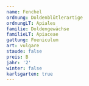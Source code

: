 ```yaml
---
name: Fenchel
ordnung: Doldenblütlerartige
ordnungLT: Apiales
familie: Doldengewächse
familieLT: Apiaceae
gattung: Foeniculum
art: vulgare
staude: false
preis: B
jahr: '2'
winter: false
karlsgarten: true
---
```

